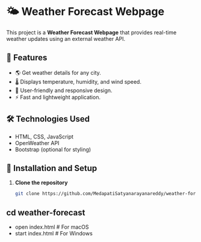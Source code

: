 
# 🌤 Weather Forecast Webpage

This project is a **Weather Forecast Webpage** that provides real-time weather updates using an external weather API.

## 📌 Features
- 🌎 Get weather details for any city.
- 🌡️ Displays temperature, humidity, and wind speed.
- 🎨 User-friendly and responsive design.
- ⚡ Fast and lightweight application.

## 🛠️ Technologies Used
- HTML, CSS, JavaScript
- OpenWeather API
- Bootstrap (optional for styling)

## 🚀 Installation and Setup
1. **Clone the repository**
   ```bash
   git clone https://github.com/MedapatiSatyanarayanareddy/weather-forecast.git
## cd weather-forecast
- open index.html  # For macOS
- start index.html # For Windows

